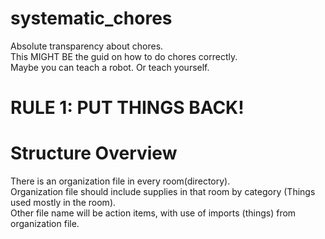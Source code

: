 # systematic_chores
Absolute transparency about chores.     
This MIGHT BE the guid on how to do chores correctly.     
Maybe you can teach a robot. Or teach yourself.

# RULE 1: PUT THINGS BACK!

# Structure Overview

There is an organization file in every room(directory).    
Organization file should include supplies in that room by category (Things used mostly in the room).     
Other file name will be action items, with use of imports (things) from organization file.

